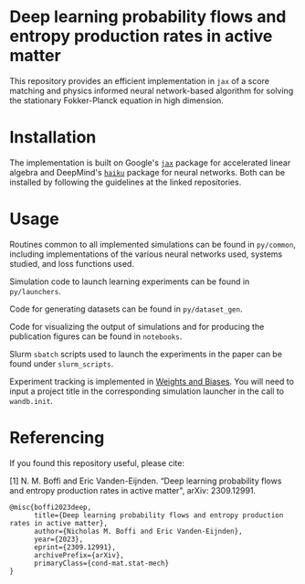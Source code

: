 # Deep learning probability flows and entropy production rates in active matter
This repository provides an efficient implementation in ``jax`` of a score matching and physics informed neural network-based algorithm for solving the stationary Fokker-Planck equation in high dimension.

# Installation
The implementation is built on Google's [``jax``](https://github.com/google/jax) package for accelerated linear algebra and DeepMind's [``haiku``](https://github.com/deepmind/dm-haiku) package for neural networks. Both can be installed by following the guidelines at the linked repositories.

# Usage
Routines common to all implemented simulations can be found in ``py/common``, including implementations of the various neural networks used, systems studied, and loss functions used.

Simulation code to launch learning experiments can be found in ``py/launchers``.

Code for generating datasets can be found in ``py/dataset_gen``.

Code for visualizing the output of simulations and for producing the publication figures can be found in ``notebooks``.

Slurm ``sbatch`` scripts used to launch the experiments in the paper can be found under ``slurm_scripts``.

Experiment tracking is implemented in [Weights and Biases](https://wandb.ai/home). You will need to input a project title in the corresponding simulation launcher in the call to ``wandb.init``.


# Referencing
If you found this repository useful, please cite:

[1] N. M. Boffi and Eric Vanden-Eijnden. “Deep learning probability flows and entropy production rates in active matter", arXiv: 2309.12991.


```
@misc{boffi2023deep,
      title={Deep learning probability flows and entropy production rates in active matter}, 
      author={Nicholas M. Boffi and Eric Vanden-Eijnden},
      year={2023},
      eprint={2309.12991},
      archivePrefix={arXiv},
      primaryClass={cond-mat.stat-mech}
}
```
